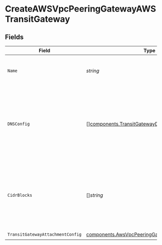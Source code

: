 # CreateAWSVpcPeeringGatewayAWSTransitGateway


## Fields

| Field                                                                                                                   | Type                                                                                                                    | Required                                                                                                                | Description                                                                                                             | Example                                                                                                                 |
| ----------------------------------------------------------------------------------------------------------------------- | ----------------------------------------------------------------------------------------------------------------------- | ----------------------------------------------------------------------------------------------------------------------- | ----------------------------------------------------------------------------------------------------------------------- | ----------------------------------------------------------------------------------------------------------------------- |
| `Name`                                                                                                                  | *string*                                                                                                                | :heavy_check_mark:                                                                                                      | Human-readable name of the transit gateway.                                                                             | us-east-2 transit gateway                                                                                               |
| `DNSConfig`                                                                                                             | [][components.TransitGatewayDNSConfig](../../models/components/transitgatewaydnsconfig.md)                              | :heavy_minus_sign:                                                                                                      | List of mappings from remote DNS server IP address sets to proxied internal domains, for a transit gateway<br/>attachment.<br/> |                                                                                                                         |
| `CidrBlocks`                                                                                                            | []*string*                                                                                                              | :heavy_check_mark:                                                                                                      | CIDR blocks for constructing a route table for the transit gateway, when attaching to the owning<br/>network.<br/>      | [<br/>"10.0.0.0/8",<br/>"100.64.0.0/10",<br/>"172.16.0.0/12"<br/>]                                                      |
| `TransitGatewayAttachmentConfig`                                                                                        | [components.AwsVpcPeeringGatewayAttachmentConfig](../../models/components/awsvpcpeeringgatewayattachmentconfig.md)      | :heavy_check_mark:                                                                                                      | N/A                                                                                                                     |                                                                                                                         |